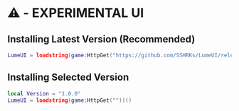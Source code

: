 # ⚠️ - EXPERIMENTAL UI

## Installing Latest Version (Recommended)
```lua
LumeUI = loadstring(game:HttpGet("https://github.com/SSHRKs/LumeUI/releases/latest/download/main.lua"))()
```
## Installing Selected Version
```lua
local Version = "1.0.0"
LumeUI = loadstring(game:HttpGet(""))()
```
